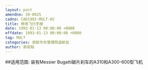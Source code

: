 ```yaml
---
layout: post
amendno: 39-0925
cadno: CAD1993-MULT-02
title: 修改飞行手册
date: 1993-01-13 00:00:00 +0800
effdate: 1993-01-13 00:00:00 +0800
tag: MULT
categories: 民航华东管理局适航处
author: 郭奕柏
---
```


##适用范围:
装有Messier  Bugatti碳片刹车的A310和A300-600型飞机

